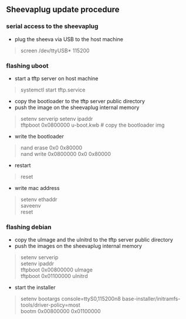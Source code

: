 ## Sheevaplug update procedure

### serial access to the sheevaplug
- plug the sheeva via USB to the host machine
> screen /dev/ttyUSB* 115200

### flashing uboot
- start a tftp server on host machine
> systemctl start tftp.service
- copy the bootloader to the tftp server public directory
- push the image on the sheevaplug internal memory
> setenv serverip <IP of TFTP server>
  setenv ipaddr <IP of the sheevaplug>  
  tftpboot 0x0800000 u-boot.kwb # copy the bootloader img

- write the bootloader
> nand erase 0x0 0x80000  
 nand write 0x0800000 0x0 0x80000  
 
- restart
> reset  

- write mac address
> setenv ethaddr <MACADDR>  
 saveenv  
 reset  

### flashing debian
- copy the uImage and the uInitrd to the tftp server public directory
- push the images on the sheevaplug internal memory
> setenv serverip <IP of TFTP server>  
 setenv ipaddr <IP of the sheevaplug>    
 tftpboot 0x00800000 uImage  
 tftpboot 0x01100000 uInitrd  
 
 - start the installer
 > setenv bootargs console=ttyS0,115200n8 base-installer/initramfs-tools/driver-policy=most  
 bootm 0x00800000 0x01100000
